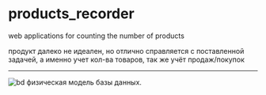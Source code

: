 # products_recorder
 web applications for counting the number of products
 
 продукт далеко не идеален, но отлично справляется с поставленной задачей, 
 а именно учет кол-ва товаров, так же учёт продаж/покупок
_____
![bd](https://github.com/f8-2die/products_recorder/pics/bd.jpg)
физическая модель базы данных.